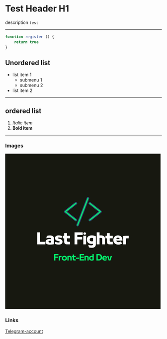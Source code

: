 # Test Header H1

description `test`

---

```javascript
function register () {
    return true
}
```

## Unordered list 
- list item 1
    - submenu 1
    - submenu 2
- list item 2

---


## ordered list 
1. *Italic item*
2. **Bold item**


---

### Images

![random Image](images/Last%20Fighter.png)

### Links

[Telegram-account](https://google.com)
